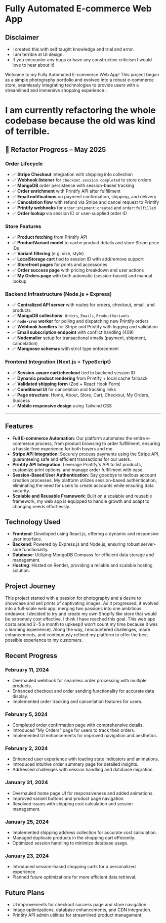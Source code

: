 # Fully Automated E-commerce Web App

## Disclaimer

-   I created this with self taught knowledge and trial and error.
-   I am terrible at UI design.
-   If you encounter any bugs or have any constructive criticism I would love to hear about it!

Welcome to my Fully Automated E-commerce Web App! This project began as a simple photography portfolio and evolved into a robust e-commerce store, seamlessly integrating technologies to provide users with a streamlined and immersive shopping experience.:

# I am currently refactoring the whole codebase because the old was kind of terrible.

## 🚧 Refactor Progress – May 2025

### Order Lifecycle

-   ✅ **Stripe Checkout** integration with shipping info collection
-   ✅ **Webhook listener** for `checkout.session.completed` to store orders
-   ✅ **MongoDB** order persistence with session-based tracking
-   ✅ **Order enrichment** with Printify API after fulfillment
-   ✅ **Email notifications** on payment confirmation, shipping, and delivery
-   ✅ **Cancelation flow** with refund via Stripe and cancel request to Printify
-   ✅ **Printify webhooks** for `order:shipment:created` and `order:fulfilled`
-   ✅ **Order lookup** via session ID or user-supplied order ID

### Store Features

-   ✅ **Product fetching** from Printify API
-   ✅ **ProductVariant model** to cache product details and store Stripe price IDs
-   ✅ **Variant filtering** (e.g. size, style)
-   ✅ **LocalStorage cart** tied to session ID with add/remove support
-   ✅ **Storefront pages** for prints and accessories
-   ✅ **Order success page** with pricing breakdown and user actions
-   ✅ **My Orders page** with both automatic (session-based) and manual lookup

### Backend Infrastructure (Node.js + Express)

-   ✅ **Centralized API server** with routes for orders, checkout, email, and products
-   ✅ **MongoDB collections**: `Orders`, `Emails`, `ProductVariants`
-   ✅ **`node-cron` worker** for polling and dispatching new Printify orders
-   ✅ **Webhook handlers** for Stripe and Printify with logging and validation
-   ✅ **Email subscription endpoint** with conflict handling (409)
-   ✅ **Nodemailer** setup for transactional emails (payment, shipment, cancelation)
-   ✅ **Mongoose schemas** with strict type enforcement

### Frontend Integration (Next.js + TypeScript)

-   ✅ **Session-aware cart/checkout** tied to backend session ID
-   ✅ **Dynamic product rendering** from Printify + local cache fallback
-   ✅ **Validated shipping form** (Zod + React Hook Form)
-   ✅ **Conditional UI** for cancelation and tracking links
-   ✅ **Page structure**: Home, About, Store, Cart, Checkout, My Orders, Success
-   ✅ **Mobile responsive design** using Tailwind CSS

---

## Features

-   **Full E-commerce Automation**: Our platform automates the entire e-commerce process, from product browsing to order fulfillment, ensuring a hassle-free experience for both buyers and me.
-   **Stripe API Integration**: Securely process payments using the Stripe API, guaranteeing safe and efficient transactions for our users.
-   **Printify API Integration**: Leverage Printify's API to list products, customize print options, and manage order fulfillment with ease.
-   **Session-Based User Authentication**: Say goodbye to tedious account creation processes. My platform utilizes session-based authentication, eliminating the need for users to create accounts while ensuring data security.
-   **Scalable and Reusable Framework**: Built on a scalable and reusable framework, my web app is equipped to handle growth and adapt to changing needs effortlessly.

## Technology Used

-   **Frontend**: Developed using React.js, offering a dynamic and responsive user interface.
-   **Backend**: Powered by Express.js and Node.js, ensuring robust server-side functionality.
-   **Database**: Utilizing MongoDB Compass for efficient data storage and management.
-   **Hosting**: Hosted on Render, providing a reliable and scalable hosting solution.

## Project Journey

This project started with a passion for photography and a desire to showcase and sell prints of captivating images. As it progressed, it evolved into a full-scale web app, merging two passions into one ambitious endeavor. I decided to try and create my own Shopify like store that would be extremely cost effective. I think I have reached this goal. This web app costs around $2-$5 a month to upkeep(I won't count my time because it was a learning experience). Along the way, I encountered challenges, made enhancements, and continuously refined my platform to offer the best possible experience to my customers.

## Recent Progress

### February 11, 2024

-   Overhauled webhook for seamless order processing with multiple products.
-   Enhanced checkout and order sending functionality for accurate data display.
-   Implemented order tracking and cancellation features for users.

### February 5, 2024

-   Completed order confirmation page with comprehensive details.
-   Introduced "My Orders" page for users to track their orders.
-   Implemented UI enhancements for improved navigation and aesthetics.

### February 2, 2024

-   Enhanced user experience with loading state indicators and animations.
-   Introduced intuitive order summary page for detailed insights.
-   Addressed challenges with session handling and database migration.

### January 31, 2024

-   Overhauled home page UI for responsiveness and added animations.
-   Improved variant buttons and product page navigation.
-   Resolved issues with shipping cost calculation and session management.

### January 25, 2024

-   Implemented shipping address collection for accurate cost calculation.
-   Managed duplicate products in the shopping cart efficiently.
-   Optimized session handling to minimize database usage.

### January 23, 2024

-   Introduced session-based shopping carts for a personalized experience.
-   Planned future optimizations for more efficient data retrieval.

## Future Plans

-   UI improvements for checkout success page and store navigation.
-   Image optimizations, database enhancements, and CDN integration.
-   Printify API admin utilities for streamlined product management.
